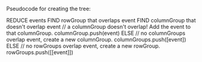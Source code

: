 Pseudocode for creating the tree:

REDUCE events
  FIND rowGroup that overlaps event
    FIND columnGroup that doesn't overlap event
      // a columnGroup doesn't overlap! Add the event to that columnGroup.
      columnGroup.push(event)
    ELSE
      // no columnGroups overlap event, create a new columnGroup.
      columnGroups.push([event])
  ELSE
    // no rowGroups overlap event, create a new rowGroup.
    rowGroups.push([[event]])
